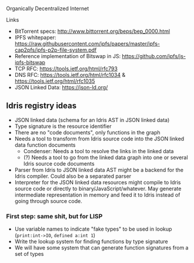 Organically Decentralized Internet

Links
- BitTorrent specs: http://www.bittorrent.org/beps/bep_0000.html
- IPFS whitepaper: https://raw.githubusercontent.com/ipfs/papers/master/ipfs-cap2pfs/ipfs-p2p-file-system.pdf
- Reference implementation of Bitswap in JS: https://github.com/ipfs/js-ipfs-bitswap
- TCP RFC: https://tools.ietf.org/html/rfc793
- DNS RFC: https://tools.ietf.org/html/rfc1034 & https://tools.ietf.org/html/rfc1035
- JSON Linked Data: https://json-ld.org/

## Idris registry ideas

- JSON linked data (schema for an Idris AST in JSON linked data)
- Type signature is the resource identifier
- There are no "code documents", only functions in the graph
- Needs a tool to transform from Idris source code into the JSON linked data function documents
  - Condenser: Needs a tool to resolve the links in the linked data
  - (?) Needs a tool to go from the linked data graph into one or several Idris source code documents
- Parser from Idris to JSON linked data AST might be a backend for the Idris compiler. Could also be a separated parser
- Interpreter for the JSON linked data resources might compile to Idris source code or directly to binary/JavaScript/whatever. May generate intermediate representation in memory and feed it to Idris instead of going through source code.

### First step: same shit, but for LISP

- Use variable names to indicate "fake types" to be used in lookup (`print:int->IO`, `defined a:int 1`)
- Write the lookup system for finding functions by type signature
- We will have some system that can generate function signatures from a set of types
